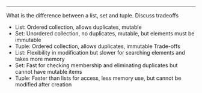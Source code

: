 ***
What is the difference between a list, set and tuple. Discuss tradeoffs
* List: Ordered collection, allows duplicates, mutable
* Set: Unordered collection, no duplicates, mutable, but elements must be immutable
* Tuple: Ordered collection, allows duplicates, immutable
Trade-offs
* List: Flexibility in modification but slower for searching elements and takes more memory
* Set: Fast for checking membership and eliminating duplicates but cannot have mutable items
* Tuple: Faster than lists for access, less memory use, but cannot be modified after creation

